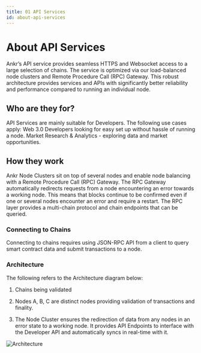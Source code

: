 ```yaml
---
title: 01 API Services
id: about-api-services
---
```


# About API Services
Ankr’s API service provides seamless HTTPS and Websocket access to a large selection of chains.
The service is optimized via our load-balanced node clusters and Remote Procedure Call (RPC) Gateway. This robust architecture provides services and APIs with significantly better reliability and performance compared to running an individual node.

## Who are they for?
API Services are mainly suitable for Developers. The following use cases apply:
Web 3.0 Developers looking for easy set up without hassle of running a node.
Market Research & Analytics - exploring data and market opportunities.

## How they work
Ankr Node Clusters sit on top of several nodes and enable node balancing with a Remote Procedure Call (RPC) Gateway. The RPC Gateway automatically redirects requests from a node encountering an error towards a working node. This means that blocks continue to be confirmed even if one or several nodes encounter an error and require a restart. The RPC layer provides a multi-chain protocol and chain endpoints that can be queried.

### Connecting to Chains
Connecting to chains requires using JSON-RPC API from a client to query smart contract data and submit transactions to a node.

### Architecture

The following refers to the Architecture diagram below:

1. Chains being validated 
 
2. Nodes A, B, C are distinct nodes providing validation of transactions and finality.
​ 
3. The Node Cluster ensures the redirection of data from any nodes in an error state to a working node. It provides API Endpoints to interface with the Developer API and automatically syncs in real-time with it.

![Architecture](/img/API-arch.svg)

